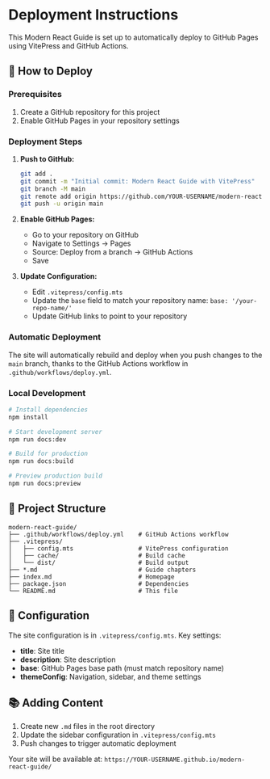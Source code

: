 # Deployment Instructions

This Modern React Guide is set up to automatically deploy to GitHub Pages using VitePress and GitHub Actions.

## 🚀 How to Deploy

### Prerequisites
1. Create a GitHub repository for this project
2. Enable GitHub Pages in your repository settings

### Deployment Steps

1. **Push to GitHub:**
   ```bash
   git add .
   git commit -m "Initial commit: Modern React Guide with VitePress"
   git branch -M main
   git remote add origin https://github.com/YOUR-USERNAME/modern-react-guide.git
   git push -u origin main
   ```

2. **Enable GitHub Pages:**
   - Go to your repository on GitHub
   - Navigate to Settings → Pages
   - Source: Deploy from a branch → GitHub Actions
   - Save

3. **Update Configuration:**
   - Edit `.vitepress/config.mts`
   - Update the `base` field to match your repository name: `base: '/your-repo-name/'`
   - Update GitHub links to point to your repository

### Automatic Deployment

The site will automatically rebuild and deploy when you push changes to the `main` branch, thanks to the GitHub Actions workflow in `.github/workflows/deploy.yml`.

### Local Development

```bash
# Install dependencies
npm install

# Start development server
npm run docs:dev

# Build for production
npm run docs:build

# Preview production build
npm run docs:preview
```

## 📁 Project Structure

```
modern-react-guide/
├── .github/workflows/deploy.yml    # GitHub Actions workflow
├── .vitepress/
│   ├── config.mts                  # VitePress configuration
│   ├── cache/                      # Build cache
│   └── dist/                       # Build output
├── *.md                            # Guide chapters
├── index.md                        # Homepage
├── package.json                    # Dependencies
└── README.md                       # This file
```

## 🔧 Configuration

The site configuration is in `.vitepress/config.mts`. Key settings:

- **title**: Site title
- **description**: Site description
- **base**: GitHub Pages base path (must match repository name)
- **themeConfig**: Navigation, sidebar, and theme settings

## 📚 Adding Content

1. Create new `.md` files in the root directory
2. Update the sidebar configuration in `.vitepress/config.mts`
3. Push changes to trigger automatic deployment

Your site will be available at: `https://YOUR-USERNAME.github.io/modern-react-guide/`